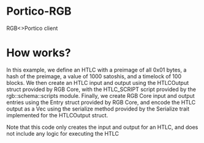 # Portico-RGB

RGB&lt;>Portico client

# How works?

In this example, we define an HTLC with a preimage of all 0x01 bytes, a hash of the preimage, a value of 1000 satoshis, and a timelock of 100 blocks. We then create an HTLC input and output using the HTLCOutput struct provided by RGB Core, with the HTLC_SCRIPT script provided by the rgb::schema::scripts module. Finally, we create RGB Core input and output entries using the Entry struct provided by RGB Core, and encode the HTLC output as a Vec<u8> using the serialize method provided by the Serialize trait implemented for the HTLCOutput struct.

Note that this code only creates the input and output for an HTLC, and does not include any logic for executing the HTLC
